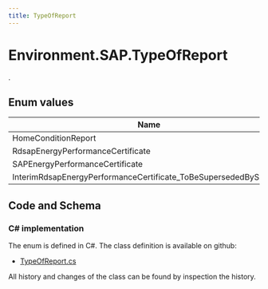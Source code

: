 ```yaml
---
title: TypeOfReport
---
```


# Environment.SAP.TypeOfReport

.

## Enum values

| Name            | Description                                                    |
|-----------------|----------------------------------------------------------------|
| HomeConditionReport |  -  |
| RdsapEnergyPerformanceCertificate |  -  |
| SAPEnergyPerformanceCertificate |  -  |
| InterimRdsapEnergyPerformanceCertificate_ToBeSupersededBySAPEPC |  -  |


## Code and Schema

### C# implementation

The enum is defined in C#. The class definition is available on github:

- [TypeOfReport.cs](https://github.com/BHoM/SAP_Toolkit/blob/develop/SAP_oM/Enums/TypeOfReport.cs)

All history and changes of the class can be found by inspection the history.
